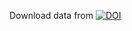 
Download data from [![DOI](https://zenodo.org/badge/DOI/10.5281/zenodo.4071837.svg)](https://doi.org/10.5281/zenodo.4071837)
